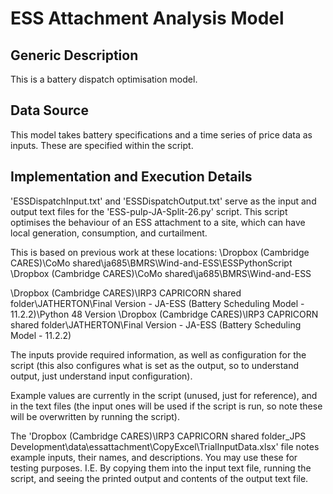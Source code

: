 # ESS Attachment Analysis Model #

## Generic Description ##

This is a battery dispatch optimisation model. 

## Data Source ##
This model takes battery specifications and a time series of price data as inputs. 
These are specified within the script.

## Implementation and Execution Details ##
'ESSDispatchInput.txt' and 'ESSDispatchOutput.txt' serve as the input and output 
text files for the 'ESS-pulp-JA-Split-26.py' script. 
This script optimises the behaviour of an ESS attachment to a site, which 
can have local generation, consumption, and curtailment.

This is based on previous work at these locations: 
\Dropbox (Cambridge CARES)\CoMo shared\ja685\BMRS\Wind-and-ESS\ESSPythonScript
\Dropbox (Cambridge CARES)\CoMo shared\ja685\BMRS\Wind-and-ESS

\Dropbox (Cambridge CARES)\IRP3 CAPRICORN shared folder\JATHERTON\Final Version - JA-ESS (Battery Scheduling Model - 11.2.2)\Python 48 Version
\Dropbox (Cambridge CARES)\IRP3 CAPRICORN shared folder\JATHERTON\Final Version - JA-ESS (Battery Scheduling Model - 11.2.2)

The inputs provide required information, as well as configuration for the script 
(this also configures what is set as the output, so to understand output, just 
understand input configuration). 

Example values are currently in the script (unused, just for reference), and in 
the text files (the input ones will be used if the script is run, so note these 
will be overwritten by running the script). 

The 'Dropbox (Cambridge CARES)\IRP3 CAPRICORN shared folder\_JPS Development\data\essattachment\CopyExcel\TrialInputData.xlsx'
file notes example inputs, their names, and descriptions. You may use these for testing purposes.
I.E. By copying them into the input text file, running the script, and seeing 
the printed output and contents of the output text file. 

